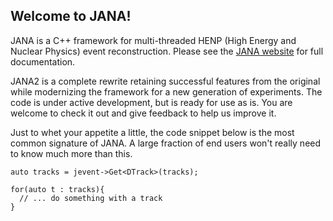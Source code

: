 ## Welcome to JANA!

JANA is a C++ framework for multi-threaded HENP (High Energy and Nuclear Physics)  event reconstruction.
Please see the [JANA website](https://jeffersonlab.github.io/JANA2/) for full documentation.

JANA2 is a complete rewrite retaining successful features from the original while modernizing the framework for a new generation of experiments. The code is under active development, but is ready for use as is. You are welcome to 
check it out and give feedback to help us improve it.

Just to whet your appetite a little, the code snippet below is the most common signature of JANA. A large fraction of end users won't really need to know much more than this.

```
auto tracks = jevent->Get<DTrack>(tracks);

for(auto t : tracks){
  // ... do something with a track
}
```
